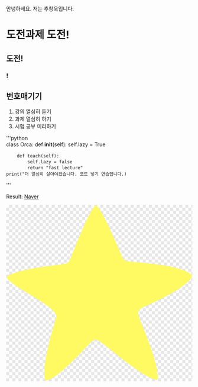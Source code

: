 안녕하세요. 저는 추창욱입니다.  
# 도전과제 도전!  
## 도전!  
### !  

## 번호매기기  
1. 강의 열심히 듣기  
2. 과제 열심히 하기  
3. 시험 공부 미리하기  

'''python  
    class Orca:
        def __init__(self):
            self.lazy = True

        def teach(self):
            self.lazy = false
            return "fast lecture"
    print("더 열심히 살아야겠습니다. 코드 넣기 연습입니다.)  
'''

Result:
[Naver](https://www.naver.com)

![STAR](img/star.png)
